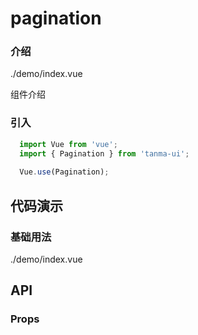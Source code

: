 # pagination

### 介绍

<demo-code>./demo/index.vue</demo-code>


组件介绍

### 引入

```js
  import Vue from 'vue';
  import { Pagination } from 'tanma-ui';
  
  Vue.use(Pagination);
```

## 代码演示

### 基础用法

<demo-code>./demo/index.vue</demo-code>


## API

### Props